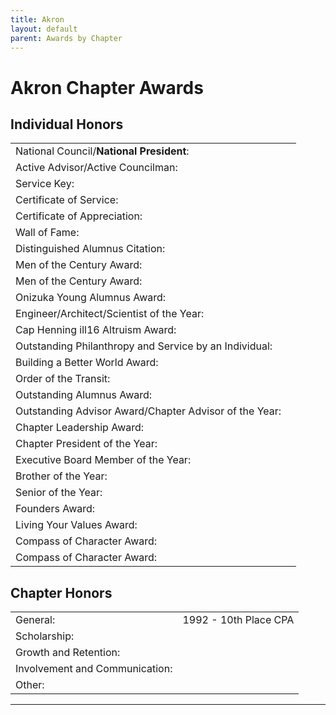 ```yaml
---
title: Akron
layout: default
parent: Awards by Chapter
---
```


<link rel="stylesheet" href="{{ '/assets/css/by_chapter.css' | relative_url }}">

# Akron Chapter Awards

## Individual Honors

<table>
<tbody>

<tr>
<td>National Council/<b>National President</b>:</td>
<td> 
</td></tr>

<tr>
<td>Active Advisor/Active Councilman:</td>
<td> 
</td></tr>

<tr>
<td>Service Key:</td>
<td> 
</td></tr>

<tr>
<td>Certificate of Service:</td>
<td> 
</td></tr>

<tr>
<td>Certificate of Appreciation:</td>
<td> 
</td></tr>

<tr>
<td>Wall of Fame:</td>
<td> 
</td></tr>

<tr>
<td>Distinguished Alumnus Citation:</td>
<td> 
</td></tr>

<tr>
<td>Men of the Century Award:</td>
<td> 
</td></tr>

<tr>
<td>Men of the Century Award:</td>
<td> 
</td></tr>

<tr>
<td>Onizuka Young Alumnus Award:</td>
<td> 
</td></tr>

<tr>
<td>Engineer/Architect/Scientist of the Year:</td>
<td> 
</td></tr>

<tr>
<td>Cap Henning ill16 Altruism Award:</td>
<td> 
</td></tr>

<tr>
<td>Outstanding Philanthropy and Service by an Individual:</td>
<td> 
</td></tr>

<tr>
<td>Building a Better World Award:</td>
<td>
</td></tr>
<tr>

<td>Order of the Transit:</td>
<td> 
</td></tr>

<tr>
<td>Outstanding Alumnus Award:</td>
<td> 
</td></tr>

<tr>
<td>Outstanding Advisor Award/Chapter Advisor of the Year:</td>
<td> 
</td></tr>

<tr>
<td>Chapter Leadership Award:</td>
<td> 
</td></tr>

<tr>
<td>Chapter President of the Year:</td>
<td> 
</td></tr>

<tr>
<td>Executive Board Member of the Year:</td>
<td> 
</td></tr>

<tr>
<td>Brother of the Year:</td>
<td> 
</td></tr>

<tr>
<td>Senior of the Year:</td>
<td>
</td></tr>

<tr>
<td>Founders Award:</td>
<td> 
</td></tr>

<tr>
<td>Living Your Values Award:</td>
<td> 
</td></tr>

<tr>
<td>Compass of Character Award:</td>
<td>
</td></tr>

<tr>
<td>Compass of Character Award:</td>
<td>
</td></tr>

</tbody>
</table>

## Chapter Honors

<table>
<tbody>

<tr>
<td>General:</td>
<td>1992 - 10th Place CPA
</td></tr>

<tr>
<td>Scholarship:</td>
<td> 
</td></tr>

<tr>
<td>Growth and Retention:</td>
<td> 
</td></tr>

<tr>
<td>Involvement and Communication:</td>
<td> 
</td></tr>

<tr>
<td>Other:</td>
<td> 
</td></tr>

</tbody>
</table>

---
